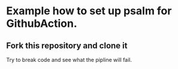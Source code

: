 # Example how to set up  psalm for GithubAction. 
## Fork this repository and clone it 
Try to break code and see what the pipline will fail.
